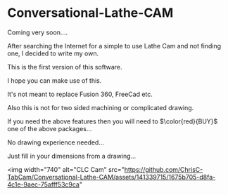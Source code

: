 # Conversational-Lathe-CAM
Coming very soon....

After searching the Internet for a simple to use Lathe Cam and not finding one, I decided to write my own.

This is the first version of this software.

I hope you can make use of this.

It's not meant to replace Fusion 360, FreeCad etc.

Also this is not for two sided machining or complicated drawing.

If you need the above features then you will need to $\color{red}{BUY}$ one of the above packages...

No drawing experience needed...

Just fill in your dimensions from a drawing...

<img width="740" alt="CLC Cam" src="https://github.com/ChrisC-TabCam/Conversational-Lathe-CAM/assets/141339715/1675b705-d8fa-4c1e-9aec-75afff53c9ca"
